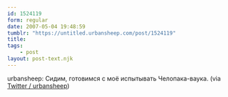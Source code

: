 ```yaml
---
id: 1524119
form: regular
date: 2007-05-04 19:48:59
tumblr: "https://untitled.urbansheep.com/post/1524119"
title:
tags:
    - post
layout: post-text.njk
---
```


<p>urbansheep: Сидим, готовимся с моё испытывать Челопака-ваука. (via <a href="http://twitter.com/urbansheep/statuses/49878652">Twitter / urbansheep</a>)</p>

